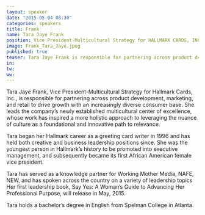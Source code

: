 ```yaml
---
layout: speaker
date: "2015-05-04 08:30"
categories: speakers
title: Frank
name: Tara Jaye Frank
position: Vice President-Multicultural Strategy for HALLMARK CARDS, INC.
image: Frank_Tara_Jaye.jpeg
published: true
teaser: Tara Jaye Frank is responsible for partnering across product development, marketing, and retail to drive growth with an increasingly diverse consumer base.
in:
tw:
ww: 
---
```

Tara Jaye Frank, Vice President-Multicultural Strategy for Hallmark Cards, Inc., is responsible for partnering across product development, marketing, and retail to drive growth with an increasingly diverse consumer base. She leads the company’s newly established multicultural center of excellence, whose work has inspired a more holistic approach to leveraging the nuance of culture as a foundational and innovative path to relevance.

Tara began her Hallmark career as a greeting card writer in 1996 and has held both creative and business leadership positions since. She was the youngest person in Hallmark’s history to be promoted into executive management, and subsequently became its first African American female vice president. 

Tara has served as a knowledge partner for Working Mother Media, NAFE, NEW, and has spoken across the country on a variety of leadership topics Her first leadership book, Say Yes: A Woman’s Guide to Advancing Her Professional Purpose, will release in May, 2015. 

Tara holds a bachelor’s degree in English from Spelman College in Atlanta.
